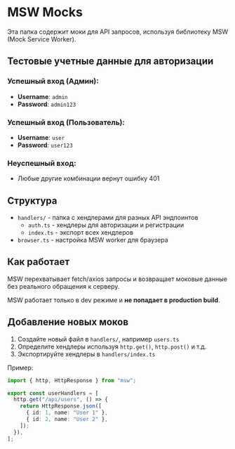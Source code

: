 # MSW Mocks

Эта папка содержит моки для API запросов, используя библиотеку MSW (Mock Service Worker).

## Тестовые учетные данные для авторизации

### Успешный вход (Админ):

- **Username**: `admin`
- **Password**: `admin123`

### Успешный вход (Пользователь):

- **Username**: `user`
- **Password**: `user123`

### Неуспешный вход:

- Любые другие комбинации вернут ошибку 401

## Структура

- `handlers/` - папка с хендлерами для разных API эндпоинтов
  - `auth.ts` - хендлеры для авторизации и регистрации
  - `index.ts` - экспорт всех хендлеров
- `browser.ts` - настройка MSW worker для браузера

## Как работает

MSW перехватывает fetch/axios запросы и возвращает моковые данные без реального обращения к серверу.

MSW работает только в dev режиме и **не попадает в production build**.

## Добавление новых моков

1. Создайте новый файл в `handlers/`, например `users.ts`
2. Определите хендлеры используя `http.get()`, `http.post()` и т.д.
3. Экспортируйте хендлеры в `handlers/index.ts`

Пример:

```typescript
import { http, HttpResponse } from "msw";

export const userHandlers = [
  http.get("/api/users", () => {
    return HttpResponse.json([
      { id: 1, name: "User 1" },
      { id: 2, name: "User 2" },
    ]);
  }),
];
```
